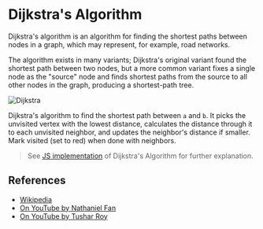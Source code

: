 # Dijkstra's Algorithm

Dijkstra's algorithm is an algorithm for finding the shortest 
paths between nodes in a graph, which may represent, for example, 
road networks. 

The algorithm exists in many variants; Dijkstra's original variant 
found the shortest path between two nodes, but a more common 
variant fixes a single node as the "source" node and finds 
shortest paths from the source to all other nodes in the graph, 
producing a shortest-path tree.

![Dijkstra](https://upload.wikimedia.org/wikipedia/commons/5/57/Dijkstra_Animation.gif)

Dijkstra's algorithm to find the shortest path between `a` and `b`.
It picks the unvisited vertex with the lowest distance, 
calculates the distance through it to each unvisited neighbor, 
and updates the neighbor's distance if smaller. Mark visited
(set to red) when done with neighbors.

> See [JS implementation](Dijkstra.js) of Dijkstra's Algorithm for further explanation. 

## References

- [Wikipedia](https://en.wikipedia.org/wiki/Dijkstra%27s_algorithm)
- [On YouTube by Nathaniel Fan](https://www.youtube.com/watch?v=gdmfOwyQlcI&list=PLLXdhg_r2hKA7DPDsunoDZ-Z769jWn4R8)
- [On YouTube by Tushar Roy](https://www.youtube.com/watch?v=lAXZGERcDf4&list=PLLXdhg_r2hKA7DPDsunoDZ-Z769jWn4R8)
